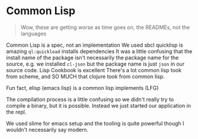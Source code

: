 # Common Lisp

> Wow, these are getting worse as time goes on, the READMEs, not the languages

Common Lisp is a spec, not an implementation
We used sbcl
quicklisp is amazing `ql:quickload` installs dependencies
It was a little confusing that the install name of the package isn't necessarily the package name for the source, e.g. we installed `cl-json` but the package name is just `json` in our source code.
Lisp Cookbook is excellent
There's a lot common lisp took from scheme, and SO MUCH that clojure took from common lisp.

Fun fact, elisp (emacs lisp) is a common lisp implements (LFG)

The compilation process is a little confusing so we didn't really try to compile a binary, but it is possible. Instead we just started our application in the repl.

We used slime for emacs setup and the tooling is quite powerful though I wouldn't necessarily say modern.

